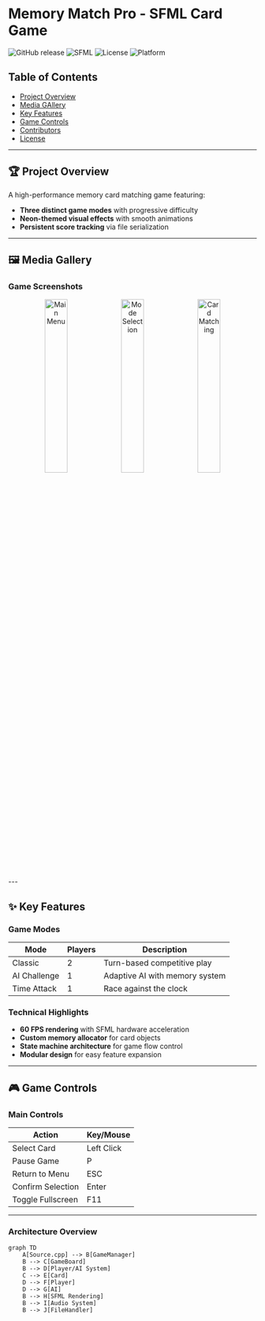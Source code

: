 # Memory Match Pro - SFML Card Game

![GitHub release](https://img.shields.io/github/v/release/malik-nisarahmad/memory-matching-game)
![SFML](https://img.shields.io/badge/SFML-2.5.1+-brightgreen)
![License](https://img.shields.io/badge/License-MIT-blue)
![Platform](https://img.shields.io/badge/platform-Windows%20%7C%20Linux%20%7C%20macOS-lightgrey)

## Table of Contents
- [Project Overview](#-project-overview)
- [Media GAllery](#️-media-gallery)
- [Key Features](#-key-features)
- [Game Controls](#-game-controls)
- [Contributors](#-contributors)
- [License](#-license)

---

## 🏆 Project Overview
A high-performance memory card matching game featuring:
- **Three distinct game modes** with progressive difficulty
- **Neon-themed visual effects** with smooth animations
- **Persistent score tracking** via file serialization
---
## 🖼️ Media Gallery

### Game Screenshots
<div align="center">
  <img src="assets/screenshots/main_menu.png" width="30%" alt="Main Menu">
  <img src="assets/screenshots/ModeSelection.png" width="30%" alt="Mode Selection"> 
  <img src="assets/screenshots/card.png" width="30%" alt="Card Matching">
</div>
---

## ✨ Key Features

### Game Modes
| Mode | Players | Description |
|------|---------|-------------|
| Classic | 2 | Turn-based competitive play |
| AI Challenge | 1 | Adaptive AI with memory system |
| Time Attack | 1 | Race against the clock |

### Technical Highlights
- **60 FPS rendering** with SFML hardware acceleration
- **Custom memory allocator** for card objects
- **State machine architecture** for game flow control
- **Modular design** for easy feature expansion

---

## 🎮 Game Controls

### Main Controls
| Action | Key/Mouse |
|--------|-----------|
| Select Card | Left Click |
| Pause Game | P |
| Return to Menu | ESC |
| Confirm Selection | Enter |
| Toggle Fullscreen | F11 |
---



### Architecture Overview
```mermaid
graph TD
    A[Source.cpp] --> B[GameManager]
    B --> C[GameBoard]
    B --> D[Player/AI System]
    C --> E[Card]
    D --> F[Player]
    D --> G[AI]
    B --> H[SFML Rendering]
    B --> I[Audio System]
    B --> J[FileHandler]